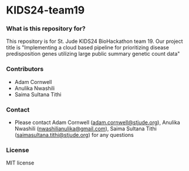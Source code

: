 # KIDS24-team19 #

### What is this repository for? ###
This repository is for St. Jude KIDS24 BioHackathon team 19. Our project title is "Implementing a cloud based pipeline for prioritizing disease predisposition genes utilizing large public summary genetic count data"

### Contributors ###
* Adam Cornwell
* Anulika Nwashili
* Saima Sultana Tithi

### Contact ###
* Please contact Adam Cornwell (adam.cornwell@stjude.org), Anulika Nwashili (nwashilianulika@gmail.com), Saima Sultana Tithi (saimasultana.tithi@stjude.org) for any questions

### License ###
MIT license


